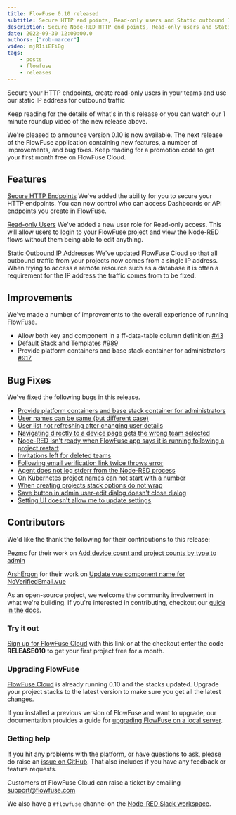 ```yaml
---
title: FlowFuse 0.10 released
subtitle: Secure HTTP end points, Read-only users and Static outbound IPs
description: Secure Node-RED HTTP end points, Read-only users and Static outbound IPs
date: 2022-09-30 12:00:00.0
authors: ["rob-marcer"]
video: mjR1iiEFiBg
tags:
    - posts
    - flowfuse
    - releases
---
```


Secure your HTTP endpoints, create read-only users in your teams and use our static IP address for outbound traffic

<!--more-->

Keep reading for the details of what's in this release or you can watch our 1 minute roundup video of the new release above. 

We're pleased to announce version 0.10 is now available. The next release of the FlowFuse application containing new features, a number of improvements, and bug fixes. Keep reading for a promotion code to get your first month free on FlowFuse Cloud. 

## Features
[Secure HTTP Endpoints](https://github.com/FlowFuse/flowfuse/issues/578)
We've added the ability for you to secure your HTTP endpoints. You can now control who can access Dashboards or API endpoints you create in FlowFuse.

[Read-only Users](https://github.com/FlowFuse/flowfuse/issues/657)
We've added a new user role for Read-only access. This will allow users to login to your FlowFuse project and view the Node-RED flows without them being able to edit anything.

[Static Outbound IP Addresses](/docs/cloud/introduction/#ip-addresses)
We've updated FlowFuse Cloud so that all outbound traffic from your projects now comes from a single IP address. When trying to access a remote resource such as a database it is often a requirement for the IP address the traffic comes from to be fixed. 

## Improvements
We've made a number of improvements to the overall experience of running FlowFuse.

- Allow both key and component in a ff-data-table column definition [#43](https://github.com/FlowFuse/forge-ui-components/issues/43)
- Default Stack and Templates [#989](https://github.com/FlowFuse/flowfuse/issues/989)
- Provide platform containers and base stack container for administrators [#917](https://github.com/FlowFuse/flowfuse/issues/917)

## Bug Fixes
We've fixed the following bugs in this release.
- [Provide platform containers and base stack container for administrators](https://github.com/FlowFuse/flowfuse/issues/917)
- [User names can be same (but different case)](https://github.com/FlowFuse/flowfuse/issues/983)
- [User list not refreshing after changing user details](https://github.com/FlowFuse/flowfuse/issues/463)
- [Navigating directly to a device page gets the wrong team selected](https://github.com/FlowFuse/flowfuse/issues/986)
- [Node-RED Isn't ready when FlowFuse app says it is running following a project restart](https://github.com/FlowFuse/flowfuse/issues/941)
- [Invitations left for deleted teams](https://github.com/FlowFuse/flowfuse/issues/923)
- [Following email verification link twice throws error](https://github.com/FlowFuse/flowfuse/issues/1024)
- [Agent does not log stderr from the Node-RED process](https://github.com/FlowFuse/device-agent/issues/21)
- [On Kubernetes project names can not start with a number](https://github.com/FlowFuse/flowfuse/issues/948)
- [When creating projects stack options do not wrap](https://github.com/FlowFuse/flowfuse/issues/930)
- [Save button in admin user-edit dialog doesn't close dialog](https://github.com/FlowFuse/flowfuse/issues/979)
- [Setting UI doesn't allow me to update settings](https://github.com/FlowFuse/flowfuse/issues/911)

## Contributors
We'd like the thank the following for their contributions to this release:

[Pezmc](https://github.com/Pezmc) for their work on [Add device count and project counts by type to admin](https://github.com/FlowFuse/flowfuse/pull/949)

[ArshErgon](https://github.com/ArshErgon) for their work on [Update vue component name for NoVerifiedEmail.vue](https://github.com/FlowFuse/flowfuse/pull/977)

As an open-source project, we welcome the community involvement in what we're building. If you're interested in contributing, checkout our [guide in the docs](/docs/contribute/).

### Try it out

[Sign up for FlowFuse Cloud](https://app.flowforge.com/account/create?code=RELEASE010) with this link  or at the checkout enter the code **RELEASE010** to get your first project free for a month.

### Upgrading FlowFuse

[FlowFuse Cloud](https://app.flowforge.com) is already running 0.10 and the stacks updated. Upgrade your project stacks to the latest version to make sure you get all the latest changes.

If you installed a previous version of FlowFuse and want to upgrade, our documentation provides a
guide for [upgrading FlowFuse on a local server](/docs/upgrade/#upgrading-flowfuse).

### Getting help

If you hit any problems with the platform, or have questions to ask, please do
raise an [issue on GitHub](https://github.com/FlowFuse/flowfuse/issues).
That also includes if you have any feedback or feature requests.

Customers of FlowFuse Cloud can raise a ticket by emailing support@flowfuse.com

We also have a `#flowfuse` channel on the [Node-RED Slack workspace](https://nodered.org/slack).
